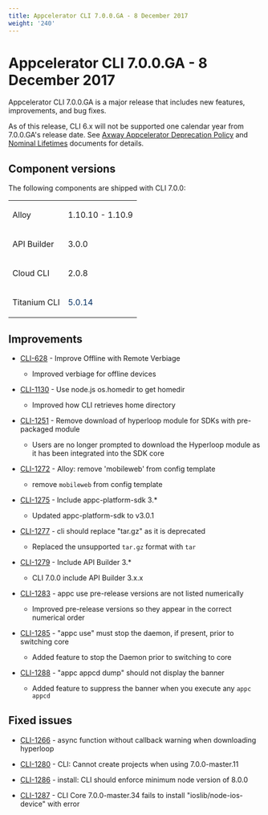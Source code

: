 ```yaml
---
title: Appcelerator CLI 7.0.0.GA - 8 December 2017
weight: '240'
---
```


# Appcelerator CLI 7.0.0.GA - 8 December 2017

Appcelerator CLI 7.0.0.GA is a major release that includes new features, improvements, and bug fixes.

As of this release, CLI 6.x will not be supported one calendar year from 7.0.0.GA's release date. See [Axway Appcelerator Deprecation Policy](/guide/AMPLIFY_Appcelerator_Services_Overview/Axway_Appcelerator_Deprecation_Policy/) and [Nominal Lifetimes](/guide/AMPLIFY_Appcelerator_Services_Overview/Axway_Appcelerator_Product_Lifecycle/#nominal-lifetimes) documents for details.

## Component versions

The following components are shipped with CLI 7.0.0:

<table class="confluenceTable"><thead class=" "></thead><tfoot class=" "></tfoot><tbody class=" "><tr><td class="confluenceTd" rowspan="1" colspan="1"><p>Alloy</p></td><td class="confluenceTd" rowspan="1" colspan="1"><p>1.10.10 - 1.10.9</p></td></tr><tr><td class="confluenceTd" rowspan="1" colspan="1"><p>API Builder</p></td><td class="confluenceTd" rowspan="1" colspan="1"><p>3.0.0</p></td></tr><tr><td class="confluenceTd" rowspan="1" colspan="1"><p>Cloud CLI</p></td><td class="confluenceTd" rowspan="1" colspan="1"><p>2.0.8</p></td></tr><tr><td class="confluenceTd" rowspan="1" colspan="1"><p>Titanium CLI</p></td><td class="confluenceTd" rowspan="1" colspan="1"><p><span style="color: #032f62;">5.0.14</span></p></td></tr></tbody></table>

## Improvements

* [CLI-628](https://jira.appcelerator.org/browse/CLI-628) - Improve Offline with Remote Verbiage

    * Improved verbiage for offline devices

* [CLI-1130](https://jira.appcelerator.org/browse/CLI-1130) - Use node.js os.homedir to get homedir

    * Improved how CLI retrieves home directory

* [CLI-1251](https://jira.appcelerator.org/browse/CLI-1251) - Remove download of hyperloop module for SDKs with pre-packaged module

    * Users are no longer prompted to download the Hyperloop module as it has been integrated into the SDK core

* [CLI-1272](https://jira.appcelerator.org/browse/CLI-1272) - Alloy: remove 'mobileweb' from config template

    * remove `mobileweb` from config template

* [CLI-1275](https://jira.appcelerator.org/browse/CLI-1275) - Include appc-platform-sdk 3.\*

    * Updated appc-platform-sdk to v3.0.1

* [CLI-1277](https://jira.appcelerator.org/browse/CLI-1277) - cli should replace "tar.gz" as it is deprecated

    * Replaced the unsupported `tar.gz` format with `tar`

* [CLI-1279](https://jira.appcelerator.org/browse/CLI-1279) - Include API Builder 3.\*

    * CLI 7.0.0 include API Builder 3.x.x

* [CLI-1283](https://jira.appcelerator.org/browse/CLI-1283) - appc use pre-release versions are not listed numerically

    * Improved pre-release versions so they appear in the correct numerical order

* [CLI-1285](https://jira.appcelerator.org/browse/CLI-1285) - "appc use" must stop the daemon, if present, prior to switching core

    * Added feature to stop the Daemon prior to switching to core

* [CLI-1288](https://jira.appcelerator.org/browse/CLI-1288) - "appc appcd dump" should not display the banner

    * Added feature to suppress the banner when you execute any `appc appcd`

## Fixed issues

* [CLI-1266](https://jira.appcelerator.org/browse/CLI-1266) - async function without callback warning when downloading hyperloop

* [CLI-1280](https://jira.appcelerator.org/browse/CLI-1280) - CLI: Cannot create projects when using 7.0.0-master.11

* [CLI-1286](https://jira.appcelerator.org/browse/CLI-1286) - install: CLI should enforce minimum node version of 8.0.0

* [CLI-1287](https://jira.appcelerator.org/browse/CLI-1287) - CLI Core 7.0.0-master.34 fails to install "ioslib/node-ios-device" with error
